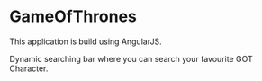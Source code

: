 # GameOfThrones

This application is build using AngularJS. 

Dynamic searching bar where you can search your favourite GOT Character.

